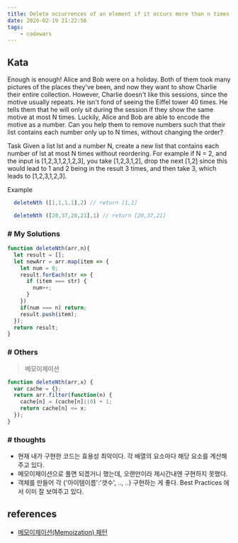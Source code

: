 ```yaml
---
title: Delete occurrences of an element if it occurs more than n times
date: 2020-02-19 21:22:56
tags:
    - codewars
---
```


## Kata
Enough is enough!
Alice and Bob were on a holiday. Both of them took many pictures of the places they've been, and now they want to show Charlie their entire collection. However, Charlie doesn't like this sessions, since the motive usually repeats. He isn't fond of seeing the Eiffel tower 40 times. He tells them that he will only sit during the session if they show the same motive at most N times. Luckily, Alice and Bob are able to encode the motive as a number. Can you help them to remove numbers such that their list contains each number only up to N times, without changing the order?

Task
Given a list lst and a number N, create a new list that contains each number of lst at most N times without reordering. For example if N = 2, and the input is [1,2,3,1,2,1,2,3], you take [1,2,3,1,2], drop the next [1,2] since this would lead to 1 and 2 being in the result 3 times, and then take 3, which leads to [1,2,3,1,2,3].

Example
```javascript
  deleteNth ([1,1,1,1],2) // return [1,1]

  deleteNth ([20,37,20,21],1) // return [20,37,21]
```


### # My Solutions
```javascript
function deleteNth(arr,n){
  let result = [];
  let newArr = arr.map(item => {
    let num = 0;
    result.forEach(str => {
      if (item === str) {
        num++;
      }
    })
    if(num === n) return;
    result.push(item);
  });
  return result;
}
```

### # Others
> 메모이제이션

```javascript
function deleteNth(arr,x) {
  var cache = {};
  return arr.filter(function(n) {
    cache[n] = (cache[n]||0) + 1;
    return cache[n] <= x;
  });
}
```

### # thoughts
- 현재 내가 구현한 코드는 효용성 최악이다. 각 배열의 요소마다 해당 요소를 계산해주고 있다.
- 메모이제이션으로 풀면 되겠거니 했는데, 오랜만이라 제시간내엔 구현하지 못했다.
- 객체를 만들어 각 {'아이템이름':'갯수', .., ..} 구현하는 게 좋다. Best Practices 에서 이미 잘 보여주고 있다.

## references
- [메모이제이션(Memoization) 패턴](https://kool-jay.tistory.com/19)
